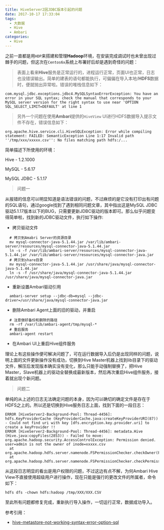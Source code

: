 ```yaml
---
title: HiveServer2因JDBC版本引起的问题
date: 2017-10-17 17:33:04
tags:
  - 大数据
  - Hive
  - Ambari
categories:
  - Hive
---
```




之前一直都是用`HDP`来搭建和管理**Hadoop**环境，在安装完成调试时也未曾出现过棘手的问题，但这次在`Centos6x`系统上布署好后却是遇到奇怪的问题：

> 表面上看来**Hive**服务是正常运行的，进程运行正常，页面UI也正常，日志也没错误输出。简单的建表的语句都能执行，可偏偏在导入本地/**HDFS**数据时，便就抛出异常啦。错误的堆栈信息如下：

```
com.mysql.jdbc.exceptions.jdbc4.MySQLSyntaxErrorException: You have an error in your SQL syntax; check the manual that corresponds to your MySQL server version for the right syntax to use near 'OPTION SQL_SELECT_LIMIT=DEFAULT' at line 1 
```

> 另外一个问题在使用**Ambari**提供的`HiveView` UI进行HDFS数据导入提示文件不存在，错误信息如下：

```
org.apache.hive.service.cli.HiveSQLException: Error while compiling statement: FAILED: SemanticException Line 1:17 Invalid path ''/tmp/xxx/xxxxx.csv'': No files matching path hdfs:/...
```

<!-- more -->

简单描述下所使用的环境：

Hive - 1.2.1000

MySQL - 5.6.17

MySQL JDBC - 5.1.17



>  问题一

从报错的信息可以明显知道是语法错误的问题，不过麻烦的是它没有打印出有问题的SQL语句，通过google找到了遇到相同问题文章，其中指出这是MySQL JDBC驱动5.1.17版本以下的BUG，只需要更新JDBC驱动的版本即可。那么似乎问题变得简单啦，找到新的JDBC驱动文件，执行如下操作:

- 拷贝驱动文件


```shell
  # 拷贝到Amabri Server的资源目录
  mv mysql-connector-java-5.1.44.jar /var/lib/ambari-server/resources/mysql-connector-java-5.1.44.jar
  ln -s -f /var/lib/ambari-server/resources/mysql-connector-java-5.1.44.jar /var/lib/ambari-server/resources/mysql-connector-java.jar
  # 拷贝到share目录
  mv mysql-connector-java-5.1.44.jar /usr/share/java/mysql-connector-java-5.1.44.jar
  ln -s -f /usr/share/java/mysql-connector-java-5.1.44.jar /usr/share/java/mysql-connector-java.jar
```

- 重新设置Ambari驱动引用

```shell
  ambari-server setup --jdbc-db=mysql --jdbc-driver=/usr/share/java/mysql-connector-java.jar
```

- 删除Ambari Agent上面的旧的驱动，并重启

```shell
  # 注意做好备份和删除的路径
  rm -rf /var/lib/ambari-agent/tmp/mysql-* 
  # 重启服务
  ambari-agent restart
```

- 在Ambari UI上重启Hive组件服务


理论上有这些操作便可解决问题了，可在运行数据导入后仍是出现同样的问题，说明上面的文件更新操作没有成功，切换到Hive Master机器上找到lib目录下的驱动文件，解压后发现版本确实没有变化，那么只能手动强制替换了，把Hive Master，Slave机器上的驱动全替换成最新版本，然后再次重启Hive组件服务，接着就出现个新问题。


  > 问题二

  单纯的从上述的日志无法确定问题的本身，因为可以确切的确定文件是存在于HDFS之上的。所以还是切换到Hive服务日志上面，找到下面的一段日志：

  ```
  ERROR [HiveServer2-Background-Pool: Thread-4456]: hdfs.KeyProviderCache (KeyProviderCache.java:createKeyProviderURI(87)) - Could not find uri with key [dfs.encryption.key.provider.uri] to create a keyProvider !!
  ERROR [HiveServer2-Background-Pool: Thread-4456]: metadata.Hive (Hive.java:copyFiles(2853)) - Failed to move: org.apache.hadoop.security.AccessControlException: Permission denied. user=admin is not the owner of inode=xxxxx.csv
  	at org.apache.hadoop.hdfs.server.namenode.FSPermissionChecker.checkOwner(FSPermissionChecker.java:250)
  	at org.apache.hadoop.hdfs.server.namenode.FSPermissionChecker.checkPermission(FSPermissionChecker.java:227)
  ```

  从这段日志明显的看出是用户权限的问题，不过这边有点不解，为何Ambari Hive View不直接使用超级用户进行操作，现在只能是强行的更改文件的所属者，命令如下：

  ```
  hdfs dfs -chown hdfs:hadoop /tmp/XXX/XXX.CSV
  ```



至此所有问题都修复完成，重新执行导入操作，一切运行正常，数据成功导入。



参考引用：

- [hive-metastore-not-working-syntax-error-option-sql](https://community.hortonworks.com/articles/70912/hive-metastore-not-working-syntax-error-option-sql.html)
